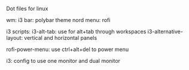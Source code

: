 Dot files for linux 

wm: i3
bar: polybar
theme nord
menu: rofi

i3 scripts:
    i3-alt-tab: use for alt+tab through workspaces
    i3-alternative-layout: vertical and horizontal panels
    
rofi-power-menu: use ctrl+alt+del to power menu

i3: config to use one monitor and dual monitor

